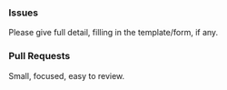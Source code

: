 ### Issues

Please give full detail, filling in the template/form, if any.


### Pull Requests

Small, focused, easy to review.

